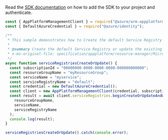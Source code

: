Read the [SDK documentation](https://github.com/Azure/azure-sdk-for-js/blob/%40azure%2Farm-appplatform_2.0.0/sdk/appplatform/arm-appplatform/README.md) on how to add the SDK to your project and authenticate.

```javascript
const { AppPlatformManagementClient } = require("@azure/arm-appplatform");
const { DefaultAzureCredential } = require("@azure/identity");

/**
 * This sample demonstrates how to Create the default Service Registry or update the existing Service Registry.
 *
 * @summary Create the default Service Registry or update the existing Service Registry.
 * x-ms-original-file: specification/appplatform/resource-manager/Microsoft.AppPlatform/stable/2022-04-01/examples/ServiceRegistries_CreateOrUpdate.json
 */
async function serviceRegistriesCreateOrUpdate() {
  const subscriptionId = "00000000-0000-0000-0000-000000000000";
  const resourceGroupName = "myResourceGroup";
  const serviceName = "myservice";
  const serviceRegistryName = "default";
  const credential = new DefaultAzureCredential();
  const client = new AppPlatformManagementClient(credential, subscriptionId);
  const result = await client.serviceRegistries.beginCreateOrUpdateAndWait(
    resourceGroupName,
    serviceName,
    serviceRegistryName
  );
  console.log(result);
}

serviceRegistriesCreateOrUpdate().catch(console.error);
```
